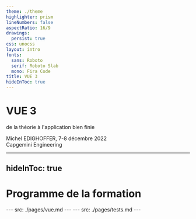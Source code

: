 ```yaml
---
theme: ./theme
highlighter: prism
lineNumbers: false
aspectRatio: 16/9
drawings:
  persist: true
css: unocss
layout: intro
fonts:
  sans: Roboto
  serif: Roboto Slab
  mono: Fira Code
title: VUE 3
hideInToc: true
---
```


# VUE 3

<span uppercase font-mono>de la théorie à l'application bien finie</span>

<div absolute bottom-6 right-15 text-right >
  Michel EDIGHOFFER, 7-8 décembre 2022
  <div text-cap>Capgemini Engineering</div>
</div>

<style>
  h1 {
    --at-apply: vue-brand;
  }
</style>

<!--
DSD
-->

---
hideInToc: true
---

# Programme de la formation

<Toc maxDepth="2" />
---
src: ./pages/vue.md
---
---
src: ./pages/tests.md
---
